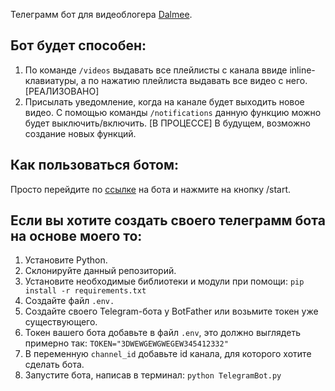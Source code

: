 Телеграмм бот для видеоблогера [Dalmee](https://www.youtube.com/@DalmeeYT).

## Бот будет способен:

1. По команде `/videos` выдавать все плейлисты с канала ввиде inline-клавиатуры, а по нажатию плейлиста выдавать все видео с него. [РЕАЛИЗОВАНО]
2. Присылать уведомление, когда на канале будет выходить новое видео. С помощью команды `/notifications` данную функцию можно будет выключить/включить. [В ПРОЦЕССЕ]
   В будущем, возможно создание новых функций.

## Как пользоваться ботом:

Просто перейдите по [ссылке](https://t.me/Dalmee_bot) на бота и нажмите на кнопку /start.

## Если вы хотите создать своего телеграмм бота на основе моего то:

1. Установите Python.
2. Склонируйте данный репозиторий.
3. Установите необходимые библиотеки и модули при помощи: `pip install -r requirements.txt`
4. Создайте файл `.env.`
5. Создайте своего Telegram-бота у BotFather или возьмите токен уже существующего.
6. Токен вашего бота добавьте в файл `.env`, это должно выглядеть примерно так: `TOKEN="3DWEWGEWGWEGEW345412332"`
7. В переменную `channel_id` добавьте id канала, для которого хотите сделать бота.
8. Запустите бота, написав в терминал: `python TelegramBot.py`
